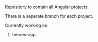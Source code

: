 Repository to contain all Angular projects.

There is a seperate branch for each project.

Currently working on:
1. heroes-app 
